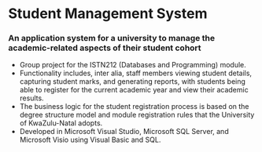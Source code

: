 # Student Management System
### An application system for a university to manage the academic-related aspects of their student cohort
- Group project for the ISTN212 (Databases and Programming) module.
- Functionality includes, inter alia, staff members viewing student details, capturing student marks, and generating reports, with students being able to register for the current academic year and view their academic results.
- The business logic for the student registration process is based on the degree structure model and module registration rules that the University of KwaZulu-Natal adopts.
- Developed in Microsoft Visual Studio, Microsoft SQL Server, and Microsoft Visio using Visual Basic and SQL. 
